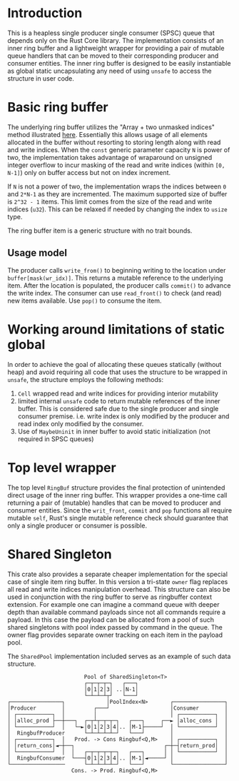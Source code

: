 # Introduction

This is a heapless single producer single consumer (SPSC) queue that depends only on the Rust Core library. The implementation consists of an inner ring buffer and a lightweight wrapper for providing a pair of mutable queue handlers that can be moved to their corresponding producer and consumer entities. The inner ring buffer is designed to be easily instantiable as global static uncapsulating any need of using `unsafe` to access the structure in user code.

# Basic ring buffer

The underlying ring buffer utilizes the "Array + two unmasked indices" method illustrated [here](https://www.snellman.net/blog/archive/2016-12-13-ring-buffers/). Essentially this allows usage of all elements allocated in the buffer without resorting to storing length along with read and write indices. When the `const` generic parameter capacity `N` is power of two, the implementation takes advantage of wraparound on unsigned integer overflow to incur masking of the read and write indices (within `[0, N-1]`) only on buffer access but not on index increment.

If `N` is not a power of two, the implementation wraps the indices between `0` and `2*N-1` as they are incremented. The maximum supported size of buffer is `2^32 - 1` items. This limit comes from the size of the read and write indices (`u32`). This can be relaxed if needed by changing the index to `usize` type.

The ring buffer item is a generic structure with no trait bounds.

## Usage model

The producer calls `write_from()` to beginning writing to the location under `buffer[mask(wr_idx)]`. This returns a mutable reference to the underlying item. After the location is populated, the producer calls `commit()` to advance the write index. The consumer can use `read_front()` to check (and read) new items available. Use `pop()` to consume the item.

# Working around limitations of static global

In order to achieve the goal of allocating these queues statically (without heap) and avoid requiring all code that uses the structure to be wrapped in `unsafe`, the structure employs the following methods:

1. `Cell` wrapped read and write indices for providing interior mutability
2. limited internal `unsafe` code to return mutable references of the inner buffer. This is considered safe due to the single producer and single consumer premise. i.e. write index is only modified by the producer and read index only modified by the consumer.
3. Use of `MaybeUninit` in inner buffer to avoid static initialization (not required in SPSC queues)

# Top level wrapper

The top level `RingBuf` structure provides the final protection of unintended direct usage of the inner ring buffer. This wrapper provides a one-time call returning a pair of (mutable) handles that can be moved to producer and consumer entities. Since the `writ_front`, `commit` and `pop` functions all require mutable `self`, Rust's single mutable reference check should guarantee that only a single producer or consumer is possible.

# Shared Singleton

This crate also provides a separate cheaper implementation for the special case of single item ring buffer. In this version a tri-state `owner` flag replaces all read and write indices manipulation overhead. This structure can also be used in conjunction with the ring buffer to serve as ringbuffer context extension. For example one can imagine a command queue with deeper depth than available command payloads since not all commands require a payload. In this case the payload can be allocated from a pool of such shared singletons with pool index passed by command in the queue. The owner flag provides separate owner tracking on each item in the payload pool.

The `SharedPool` implementation included serves as an example of such data structure.

```
                        Pool of SharedSingleton<T>
                        ┌─┬─┬─┬─┐   ┌───┐
                        │0│1│2│3│ ..│N-1│
                        └─┴─┴─┴┬┘   └───┘
┌────────────────┐             │PoolIndex<N>       ┌────────────────┐
│Producer        │         ┌───┘                   │Consumer        │
│ ┌───────────┐  │         │                       │ ┌───────────┐  │
│ │alloc_prod ├──┼───┐  ┌─┬┴┬─┬─┬─┐   ┌───┐     ┌──► │alloc_cons │  │
│ └───────────┘  │   └─►│0│1│2│3│4│.. │M-1├─────┘  │ └───────────┘  │
│  RingbufProducer      └─┴─┴─┴─┴─┘   └───┘        │                │
│ ┌───────────┐  │   Prod. -> Cons Ringbuf<Q,M>    │ ┌───────────┐  │
│ │return_cons│◄─┼──┐                            ┌─┼─┤return_prod│  │
│ └───────────┘  │  │   ┌─┬─┬─┬─┬─┐   ┌───┐      │ │ └───────────┘  │
│  RingbufConsumer  └───┤0│1│2│3│4│.. │M-1│◄─────┘ │                │
└─────────────────      └─┴─┴─┴─┴─┘   └───┘        └────────────────┘
                    Cons. -> Prod. Ringbuf<Q,M>


```


















